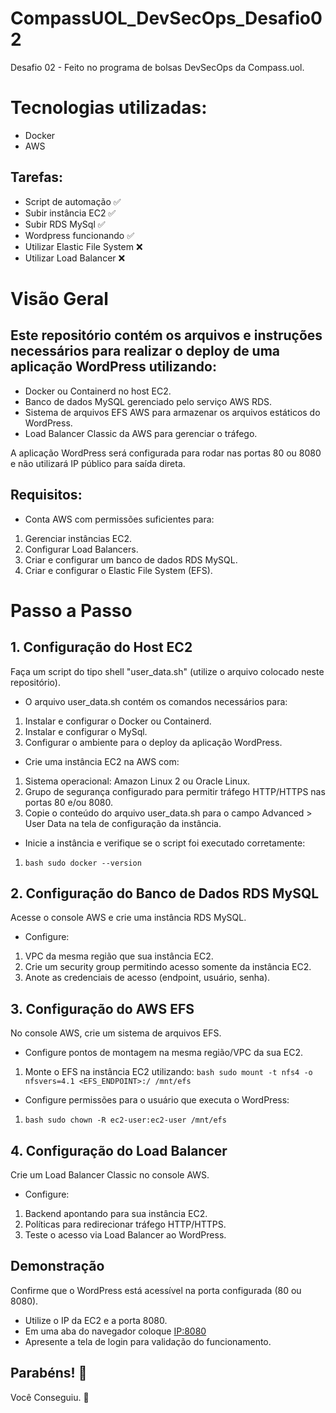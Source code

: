# CompassUOL_DevSecOps_Desafio02
Desafio 02 - Feito no programa de bolsas DevSecOps da Compass.uol.

# Tecnologias utilizadas:
- Docker
- AWS

## Tarefas:
 - Script de automação ✅
 - Subir instância EC2 ✅
 - Subir RDS MySql ✅
 - Wordpress funcionando ✅
 - Utilizar Elastic File System ❌
 - Utilizar Load Balancer ❌

# Visão Geral

## Este repositório contém os arquivos e instruções necessários para realizar o deploy de uma aplicação WordPress utilizando:
 - Docker ou Containerd no host EC2.
 - Banco de dados MySQL gerenciado pelo serviço AWS RDS.
 - Sistema de arquivos EFS AWS para armazenar os arquivos estáticos do WordPress.
 - Load Balancer Classic da AWS para gerenciar o tráfego.
   
A aplicação WordPress será configurada para rodar nas portas 80 ou 8080 e não utilizará IP público para saída direta.

## Requisitos:
 - Conta AWS com permissões suficientes para:
1. Gerenciar instâncias EC2.
2. Configurar Load Balancers.
3. Criar e configurar um banco de dados RDS MySQL.
4. Criar e configurar o Elastic File System (EFS).

# Passo a Passo

## 1. Configuração do Host EC2
Faça um script do tipo shell "user_data.sh" (utilize o arquivo colocado neste repositório).

 - O arquivo user_data.sh contém os comandos necessários para:
1. Instalar e configurar o Docker ou Containerd.
2. Instalar e configurar o MySql.
3. Configurar o ambiente para o deploy da aplicação WordPress.

 - Crie uma instância EC2 na AWS com:
1. Sistema operacional: Amazon Linux 2 ou Oracle Linux.
2. Grupo de segurança configurado para permitir tráfego HTTP/HTTPS nas portas 80 e/ou 8080.
3. Copie o conteúdo do arquivo user_data.sh para o campo Advanced > User Data na tela de configuração da instância.

 - Inicie a instância e verifique se o script foi executado corretamente:
1. ```bash sudo docker --version ```

## 2. Configuração do Banco de Dados RDS MySQL
Acesse o console AWS e crie uma instância RDS MySQL.

 - Configure:
1. VPC da mesma região que sua instância EC2.
2. Crie um security group permitindo acesso somente da instância EC2.
3. Anote as credenciais de acesso (endpoint, usuário, senha).

## 3. Configuração do AWS EFS
No console AWS, crie um sistema de arquivos EFS.

 - Configure pontos de montagem na mesma região/VPC da sua EC2.
1. Monte o EFS na instância EC2 utilizando:
```bash sudo mount -t nfs4 -o nfsvers=4.1 <EFS_ENDPOINT>:/ /mnt/efs ```

 - Configure permissões para o usuário que executa o WordPress:
1. ```bash sudo chown -R ec2-user:ec2-user /mnt/efs ```

## 4. Configuração do Load Balancer
Crie um Load Balancer Classic no console AWS.

 - Configure:
1. Backend apontando para sua instância EC2.
2. Políticas para redirecionar tráfego HTTP/HTTPS.
3. Teste o acesso via Load Balancer ao WordPress.

## Demonstração
Confirme que o WordPress está acessível na porta configurada (80 ou 8080).

 - Utilize o IP da EC2 e a porta 8080.
 - Em uma aba do navegador coloque <IP:8080>
 - Apresente a tela de login para validação do funcionamento.

## Parabéns! :tada:

Você Conseguiu. :partying_face:
